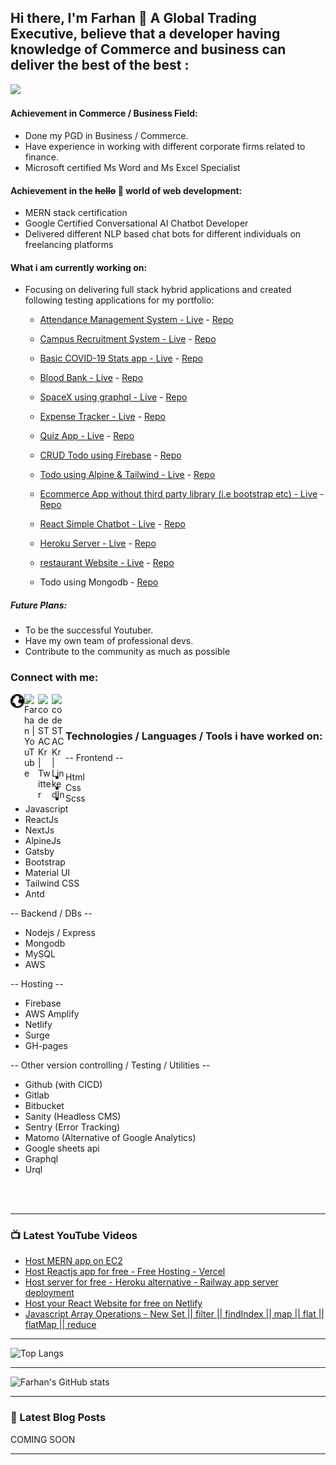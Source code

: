 ## Hi there, I'm Farhan 👋 A Global Trading Executive, believe that a developer having knowledge of Commerce and business can deliver the best of the best :

![](https://komarev.com/ghpvc/?username=MrFarhan)

#### Achievement in Commerce / Business Field:

- Done my PGD in Business / Commerce.
- Have experience in working with different corporate firms related to finance.
- Microsoft certified Ms Word and Ms Excel Specialist

#### Achievement in the ~~hello~~ 🤣 world of web development:

- MERN stack certification
- Google Certified Conversational AI Chatbot Developer
- Delivered different NLP based chat bots for different individuals on freelancing platforms

#### What i am currently working on:

- Focusing on delivering full stack hybrid applications and created following testing applications for my portfolio:

  - [Attendance Management System - Live][attendancelink] - [Repo][attendancerepo]
  - [Campus Recruitment System - Live][campuslink] - [Repo][campusrepo]
  - [Basic COVID-19 Stats app - Live][covid19link] - [Repo][covid19repo]
  - [Blood Bank - Live][bloodbanklink] - [Repo][bloodbankrepo]
  - [SpaceX using graphql - Live][spacex] - [Repo][spacexrepo]
  - [Expense Tracker - Live][expensetrackerlink] - [Repo][expensetrackerrepo]
  - [Quiz App - Live][quizlink] - [Repo][quizrepo]
  - [CRUD Todo using Firebase][firebasetodolink] - [Repo][firebasetodorepo]
  - [Todo using Alpine & Tailwind - Live][alpinelink] - [Repo][alpinerepo]
  - [Ecommerce App without third party library (i.e bootstrap etc) - Live][bazarlink] - [Repo][bazarrepo]
  - [React Simple Chatbot - Live][reactsimplechatbotlink] - [Repo][reactsimplechatbotrepo]
  - [Heroku Server - Live][herokuserverlink] - [Repo][herokuserverrepo]
  - [restaurant Website - Live][restaurantlink] - [Repo][restaurantrepo]

  - Todo using Mongodb - [Repo][mongotodorepo]

##### Future Plans:

- To be the successful Youtuber.
- Have my own team of professional devs.
- Contribute to the community as much as possible

### Connect with me:

[<img align="left" alt="codeSTACKr.com" width="22px" src="https://raw.githubusercontent.com/iconic/open-iconic/master/svg/globe.svg" />][website]
[<img align="left" alt="Farhan | YouTube" width="22px" src="https://cdn.jsdelivr.net/npm/simple-icons@v3/icons/youtube.svg" />][youtube]
[<img align="left" alt="codeSTACKr | Twitter" width="22px" src="https://cdn.jsdelivr.net/npm/simple-icons@v3/icons/twitter.svg" />][twitter]
[<img align="left" alt="codeSTACKr | LinkedIn" width="22px" src="https://cdn.jsdelivr.net/npm/simple-icons@v3/icons/linkedin.svg" />][linkedin]

<br />

<br />

### Technologies / Languages / Tools i have worked on:

-- Frontend --
- Html
- Css
- Scss
- Javascript
- ReactJs
- NextJs
- AlpineJs
- Gatsby
- Bootstrap
- Material UI
- Tailwind CSS
- Antd

-- Backend / DBs -- 
- Nodejs / Express
- Mongodb
- MySQL
- AWS

-- Hosting --
- Firebase
- AWS Amplify
- Netlify
- Surge
- GH-pages

-- Other version controlling / Testing / Utilities --
- Github (with CICD)
- Gitlab
- Bitbucket
- Sanity (Headless CMS)
- Sentry (Error Tracking)
- Matomo (Alternative of Google Analytics)
- Google sheets api
- Graphql
- Urql


<br />
<br />

---

### 📺 Latest YouTube Videos

<!-- YOUTUBE:START -->
- [Host MERN app on EC2](https://www.youtube.com/watch?v=xQshKLy0K4M)
- [Host Reactjs app for free - Free Hosting - Vercel](https://www.youtube.com/watch?v=oIH2UPT_NAw)
- [Host server for free - Heroku alternative  -  Railway app server deployment](https://www.youtube.com/watch?v=l90pDvfDOK0)
- [Host your React Website for free on Netlify](https://www.youtube.com/watch?v=zbbvLf6jbD8)
- [Javascript Array Operations - New Set ||  filter || findIndex || map || flat || flatMap || reduce](https://www.youtube.com/watch?v=926HCE7Ke-A)
<!-- YOUTUBE:END -->

---

![Top Langs](https://github-readme-stats.vercel.app/api/top-langs/?username=MrFarhan&layout=compact)

---

![Farhan's GitHub stats](https://github-readme-stats.vercel.app/api?username=MrFarhan&count_private=true&show_icons=true&theme=blueberry)

---

### 📕 Latest Blog Posts

<!-- BLOG-POST-LIST:START -->

COMING SOON

<!-- BLOG-POST-LIST:END -->

---

[website]: https://muhammadfarhan0123.wixsite.com/portfolio
[twitter]: https://twitter.com/@FarhanExecutive
[youtube]: https://www.youtube.com/channel/UClA4EpwMxWB9X93T7sib76Q
[linkedin]: https://www.linkedin.com/in/muhammad-farhan-517825111/
[webdevplaylist]: https://www.youtube.com/channel/UClA4EpwMxWB9X93T7sib76Q
[jsplaylist]: https://www.youtube.com/channel/UClA4EpwMxWB9X93T7sib76Q
[cssplaylist]: https://www.youtube.com/channel/UClA4EpwMxWB9X93T7sib76Q
[reactplaylist]: https://www.youtube.com/channel/UClA4EpwMxWB9X93T7sib76Q
[attendancelink]: https://attendance-management-73890.web.app/
[attendancerepo]: https://github.com/MrFarhan/Attendance-Management-System
[campuslink]: https://campus-recruitment-syste-2c8e3.web.app/
[campusrepo]: https://github.com/MrFarhan/Campus-Recruitment-System-using-ReactJS
[covid19link]: https://mrfarhan.github.io/covid-19-tracker
[covid19repo]: https://github.com/MrFarhan/covid-19-tracker
[bloodbanklink]: https://bloodbankapp01.web.app
[bloodbankrepo]: https://github.com/MrFarhan/BloodApplication
[spacex]: https://spacex-react-app.surge.sh
[spacexrepo]: https://github.com/MrFarhan/SpaceX-Graphql
[expensetrackerlink]: https://app-expense-tracker.surge.sh/
[expensetrackerrepo]: https://github.com/MrFarhan/Expense-Tracker
[quizlink]: http://reactjs-quiz.surge.sh/
[quizrepo]: https://github.com/MrFarhan/Quiz-App-Using-ReactJs
[firebasetodolink]: https://react-todo-7b3c4.web.app
[firebasetodorepo]: https://github.com/MrFarhan/react-todo
[alpinelink]: https://mrfarhan.github.io/learning-alpineJs/
[alpinerepo]: https://github.com/MrFarhan/learning-alpineJs
[mongotodorepo]: https://github.com/MrFarhan/React-Todo-MongoDB
[bazarlink]: https://next-js-ecommerce.netlify.app/
[bazarrepo]: https://github.com/MrFarhan/Ecommerce-Nextjs
[herokuserverlink]: https://weather-bot-101.herokuapp.com
[herokuserverrepo]: https://github.com/MrFarhan/Heroku-Server
[restaurantlink]: https://rs-app.surge.sh
[restaurantrepo]: https://github.com/MrFarhan/Front-end-web-UI-using-bootstrap-4
[reactsimplechatbotlink]: https://react-simple-chatbot.surge.sh
[reactsimplechatbotrepo]: https://github.com/MrFarhan/React-Chat-Widget
